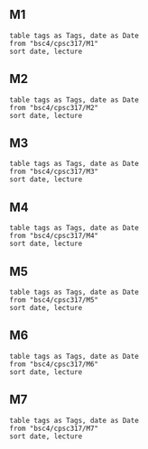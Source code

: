 ## M1
```dataview
table tags as Tags, date as Date
from "bsc4/cpsc317/M1"
sort date, lecture
```

## M2
```dataview
table tags as Tags, date as Date
from "bsc4/cpsc317/M2"
sort date, lecture
```

## M3
```dataview
table tags as Tags, date as Date
from "bsc4/cpsc317/M3"
sort date, lecture
```

## M4
```dataview
table tags as Tags, date as Date
from "bsc4/cpsc317/M4"
sort date, lecture
```

## M5
```dataview
table tags as Tags, date as Date
from "bsc4/cpsc317/M5"
sort date, lecture
```

## M6
```dataview
table tags as Tags, date as Date
from "bsc4/cpsc317/M6"
sort date, lecture
```

## M7
```dataview
table tags as Tags, date as Date
from "bsc4/cpsc317/M7"
sort date, lecture
```